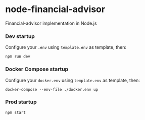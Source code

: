 # node-financial-advisor
Financial-advisor implementation in Node.js

### Dev startup
Configure your `.env` using `template.env` as template, then:
```
npm run dev
```

### Docker Compose startup
Configure your `docker.env` using `template.env` as template, then:
```
docker-compose --env-file ./docker.env up
```

### Prod startup
```
npm start
```
